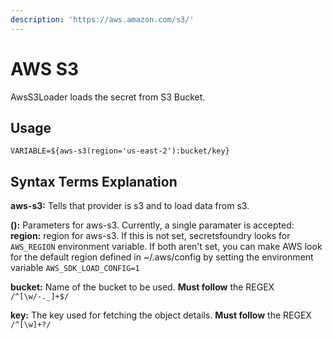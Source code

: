 ```yaml
---
description: 'https://aws.amazon.com/s3/'
---
```


# AWS S3

AwsS3Loader loads the secret from S3 Bucket.

## Usage

```text
VARIABLE=${aws-s3(region='us-east-2'):bucket/key}
```

## **Syntax Terms Explanation**

**aws-s3:** Tells that provider is s3 and to load data from s3.

**\(\):** Parameters for aws-s3. Currently, a single paramater is accepted:  
**region:** region for aws-s3. If this is not set, secretsfoundry looks for `AWS_REGION` environment variable. If both aren't set, you can make AWS look for the default region defined in ~/.aws/config by setting the environment variable `AWS_SDK_LOAD_CONFIG=1`

**bucket:** Name of the bucket to be used. **Must follow** the REGEX `/^[\w/-._]+$/`

**key:** The key used for fetching the object details. **Must follow** the REGEX `/^[\w]+?/`

